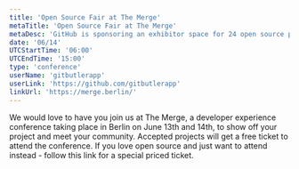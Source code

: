 ```yaml
---
title: 'Open Source Fair at The Merge'
metaTitle: 'Open Source Fair at The Merge'
metaDesc: 'GitHub is sponsoring an exhibitor space for 24 open source projects. Apply with your project to get a free ticket and a slot to show off your project!'
date: '06/14'
UTCStartTime: '06:00'
UTCEndTime: '15:00'
type: 'conference'
userName: 'gitbutlerapp'
userLink: 'https://github.com/gitbutlerapp'
linkUrl: 'https://merge.berlin/'
---
```


We would love to have you join us at The Merge, a developer experience conference taking place in Berlin on June 13th and 14th, to show off your project and meet your community. Accepted projects will get a free ticket to attend the conference. If you love open source and just want to attend instead - follow this link for a special priced ticket.